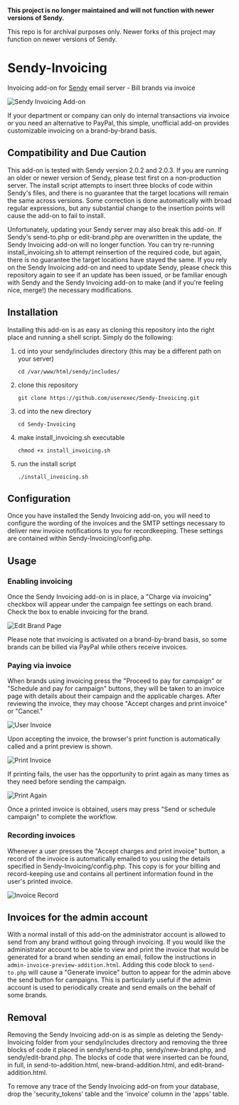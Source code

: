 **This project is no longer maintained and will not function with newer versions of Sendy.**

This repo is for archival purposes only. Newer forks of this project may function on newer versions of Sendy.

# Sendy-Invoicing

Invoicing add-on for [Sendy](http://sendy.co) email server - Bill brands via invoice

![Sendy Invoicing Add-on](https://cloud.githubusercontent.com/assets/5970137/7149270/f9aceb88-e2d0-11e4-8846-2c42139fa4a4.png)

If your department or company can only do internal transactions via invoice or you need an alternative to PayPal, this simple, unofficial add-on provides customizable invoicing on a brand-by-brand basis.

## Compatibility and Due Caution

This add-on is tested with Sendy version 2.0.2 and 2.0.3. If you are running an older or newer version of Sendy, please test first on a non-production server. The install script attempts to insert three blocks of code within Sendy's files, and there is no guarantee that the target locations will remain the same across versions. Some correction is done automatically with broad regular expressions, but any substantial change to the insertion points will cause the add-on to fail to install.

Unfortunately, updating your Sendy server may also break this add-on. If Sendy's send-to.php or edit-brand.php are overwritten in the update, the Sendy Invoicing add-on will no longer function. You can try re-running install_invoicing.sh to attempt reinsertion of the required code, but again, there is no guarantee the target locations have stayed the same. If you rely on the Sendy Invoicing add-on and need to update Sendy, please check this repository again to see if an update has been issued, or be familiar enough with Sendy and the Sendy Invoicing add-on to make (and if you're feeling nice, merge!) the necessary modifications.

## Installation

Installing this add-on is as easy as cloning this repository into the right place and running a shell script. Simply do the following:

1. cd into your sendy/includes directory (this may be a different path on your server)

    ```
    cd /var/www/html/sendy/includes/
    ```


2. clone this repository

    ```
    git clone https://github.com/userexec/Sendy-Invoicing.git
    ```
    
    
3. cd into the new directory

    ```
    cd Sendy-Invoicing
    ```
    
    
4. make install_invoicing.sh executable

    ```
    chmod +x install_invoicing.sh
    ```
    
    
5. run the install script

    ```
    ./install_invoicing.sh
    ```


## Configuration

Once you have installed the Sendy Invoicing add-on, you will need to configure the wording of the invoices and the SMTP settings necessary to deliver new invoice notifications to you for recordkeeping. These settings are contained within Sendy-Invoicing/config.php.

## Usage

### Enabling invoicing

Once the Sendy Invoicing add-on is in place, a "Charge via invoicing" checkbox will appear under the campaign fee settings on each brand. Check the box to enable invoicing for the brand.

![Edit Brand Page](https://cloud.githubusercontent.com/assets/5970137/7149272/f9ad4ae2-e2d0-11e4-9931-8cc32c807818.png)

Please note that invoicing is activated on a brand-by-brand basis, so some brands can be billed via PayPal while others receive invoices.

### Paying via invoice

When brands using invoicing press the "Proceed to pay for campaign" or "Schedule and pay for campaign" buttons, they will be taken to an invoice page with details about their campaign and the applicable charges. After reviewing the invoice, they may choose "Accept charges and print invoice" or "Cancel."

![User Invoice](https://cloud.githubusercontent.com/assets/5970137/7149270/f9aceb88-e2d0-11e4-8846-2c42139fa4a4.png)

Upon accepting the invoice, the browser's print function is automatically called and a print preview is shown.

![Print Invoice](https://cloud.githubusercontent.com/assets/5970137/7149269/f9ace0d4-e2d0-11e4-99d7-42e0e7ed7a2a.png)

If printing fails, the user has the opportunity to print again as many times as they need before sending the campaign.

![Print Again](https://cloud.githubusercontent.com/assets/5970137/7149271/f9ad3e12-e2d0-11e4-81c0-ac727252dc6c.png)

Once a printed invoice is obtained, users may press "Send or schedule campaign" to complete the workflow.

### Recording invoices

Whenever a user presses the "Accept charges and print invoice" button, a record of the invoice is automatically emailed to you using the details specified in Sendy-Invoicing/config.php. This copy is for your billing and record-keeping use and contains all pertinent information found in the user's printed invoice.

![Invoice Record](https://cloud.githubusercontent.com/assets/5970137/7149273/f9aefffe-e2d0-11e4-8605-2fd521923280.png)

## Invoices for the admin account

With a normal install of this add-on the administrator account is allowed to send from any brand without going through invoicing. If you would like the administrator account to be able to view and print the invoice that would be generated for a brand when sending an email, follow the instructions in `admin-invoice-preview-addition.html`. Adding this code block to `send-to.php` will cause a "Generate invoice" button to appear for the admin above the send button for campaigns. This is particularly useful if the admin account is used to periodically create and send emails on the behalf of some brands.

## Removal

Removing the Sendy Invoicing add-on is as simple as deleting the Sendy-Invoicing folder from your sendy/includes directory and removing the three blocks of code it placed in sendy/send-to.php, sendy/new-brand.php, and sendy/edit-brand.php. The blocks of code that were inserted can be found, in full, in send-to-addition.html, new-brand-addition.html, and edit-brand-addition.html.

To remove any trace of the Sendy Invoicing add-on from your database, drop the 'security_tokens' table and the 'invoice' column in the 'apps' table.
